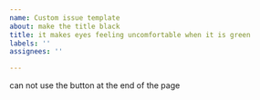 ```yaml
---
name: Custom issue template
about: make the title black
title: it makes eyes feeling uncomfortable when it is green
labels: ''
assignees: ''

---
```


can not use the button at the end of the page
